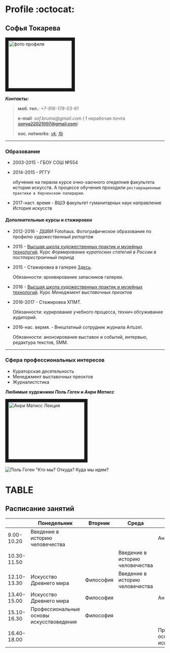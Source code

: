 Profile :octocat:
===
Софья Токарева
---
<img src="https://pp.userapi.com/c605926/v605926620/1f46/qI9TeLfHyeU.jpg" 
alt="фото профиля" width="200" height="150" border="10" />

*__Контакты:__*

>**моб. тел.**: *+7-916-178-03-61*
>
>__e-mail__: _sof.bruma@gmail.com_ ( **!** нерабочая почта ~~sonya22021997@gmail.com~~)
>
>**soc. networks**: *[vk](https://vk.com/sonya_tokareva "VKpage");
>[fb](https://www.facebook.com/profile.php?id=100004355915887 "FBpage")*
***
### Образование
- 2003-2015 - ГБОУ СОШ №554
- 2014-2015 - РГГУ 

   обучение на первом курсе очно-хаочного отеделния факультета истории искусств. А процессе обучения проходили `реставрационные практики в Керченском лапидарии`. 
- 2017-наст. время - ВШЭ факультет гуманитарных наук направление История искусств

#### Дополнительные курсы и стажировки
* 2012-2016 - ДШВИ Fotohaus. Фотографическое образование по профилю *художественный репортаж*
* 2015 - [Высшая школа художественных практик и музейных технологий](http://realskill.ru/ "ХПМТ"). Курс *Формирование куратоских статегий в России в постперестроичный период*
* 2015 - Стажировка в галерее [Здесь](http://zdes.gallery/ "zdes.gallery"). 

   Обязанности: архивирование запасников галереи. 
* 2016 - [Высшая школа художественных практик и музейных технологий](http://realskill.ru/ "ХПМТ"). Курс *Менеджмент выставочных преоктов*
* 2016-2017 - Стажировка ХПМТ. 

   Обязанности: курирование учебного процесса, технич обсуживание аудиторий. 
* 2016-нас. вермя. - Внештатный сотрудник журнала Artuzel. 

   Обязанности: анонсирование выставок и событий, интервью, редактура текстов, SMM.
***
### Сфера профессиональных интересов
+ Кураторская десятельность
+ Менеджмент выставочных преоктов
+ Журналистстика

__Любимые художники *Поль Гоген* и *Анри Матисс*__

<a href="http://www.youtube.com/watch?feature=player_embedded&v=HQ1ezFDjllA
" target="_blank"><img src="http://img.youtube.com/vi/HQ1ezFDjllA/0.jpg" 
alt="Анри Матисс Лекция" width="240" height="180" border="10" /></a>

![Поль Гоген "Кто мы? Откуда? Куда мы идем?](https://pp.userapi.com/c840722/v840722505/4b8e1/hp_GT_BbhHY.jpg "Поль Гоген")

TABLE
===
Расписание занятий
---

||Понедельник|Вторник|Среда|Четверг|Пятница|Суббота|
|---|---|---|---|---|---|---|
|9.00-10.20|Введение в историю человечества|||Английский язык|||
|10.30-11.50|||Введение в историю человечества||Искусство Древнего мира||
|12.10-13.30|Искусство Древнего мира|Философия|Введение в историю человечества||Искусство Древнего мира||
|13.40-15.00|Искусство Древнего мира|Философия||Английский язык|Цифровая грамотность||
|15.10-16.30|Профессиональные основы искусствоведения|Философия|||||
|16.40-18.00||||Профессиональные основы искусствоведения|Цифровая грамотность||
